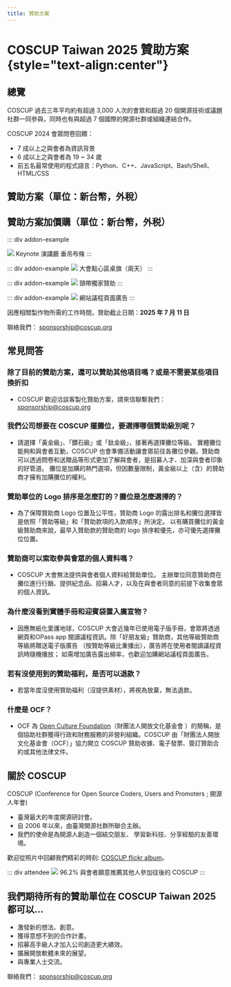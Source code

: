 ```yaml
---
title: 贊助方案
---
```


<script setup lang="ts">
import SponsorTable from './parts/main.md'
import AddonTable from './parts/addon.md'
</script>

# COSCUP Taiwan 2025 贊助方案 {style="text-align:center"}

## 總覽

COSCUP 過去三年平均約有超過 3,000 人次的會眾和超過 20 個開源技術或議題社群一同參與，同時也有與超過 7 個國際的開源社群或組織連結合作。

COSCUP 2024 會眾問卷回饋：

- 7 成以上之與會者為資訊背景
- 6 成以上之與會者為 19 \~ 34 歲
- 前五名最常使用的程式語言：Python、C++、JavaScript、Bash/Shell、HTML/CSS

## 贊助方案（單位：新台幣，外稅）

<SponsorTable />

## 贊助方案加價購（單位：新台幣，外税）

<AddonTable />

::: div addon-example

![](/@/assets/images/sponsorships/flag_dark.webp)
Keynote 演講廳 垂吊布條
:::

::: div addon-example
![](/@/assets/images/sponsorships/promotion_dark.webp)
大會點心區桌旗（兩天）
:::

::: div addon-example
![](/@/assets/images/sponsorships/lanyards_dark.webp)
頸帶獨家贊助
:::

::: div addon-example
![](/@/assets/images/sponsorships/website-agenda-ads_dark.webp)
網站議程頁面廣告
:::

<style lang="css" scoped>
.addon-example {
  display: inline-block;
  width: 50%;
  text-align: center;
  padding: 5px;
}
</style>

因應相關製作物所需的工作時間，贊助截止日期：**2025 年 7 月 11 日**

聯絡我們： [sponsorship@coscup.org](mailto:sponsorship@coscup.org)

## 常見問答

### 除了目前的贊助方案，還可以贊助其他項目嗎？或是不需要某些項目換折扣

- COSCUP 歡迎洽談客製化贊助方案，請來信聯繫我們：[sponsorship@coscup.org](mailto:sponsorship@coscup.org)

### 我們公司想要在 COSCUP 擺攤位，要選擇哪個贊助級別呢？

- 請選擇「黃金級」、「鑽石級」或「鈦金級」，接著再選擇攤位等級。
  實體攤位能夠和與會者互動，COSCUP 也會準備活動讓會眾前往各攤位參觀。贊助商可以透過問卷和送贈品等形式更加了解與會者，是招募人才、加深與會者印象的好管道。
  攤位是加購的熱門選項，但因數量限制，黃金級以上（含）的贊助商才擁有加購攤位的權利。

### 贊助單位的 Logo 排序是怎麼訂的？攤位是怎麼選擇的？

- 為了保障贊助商 Logo 位置及公平性，贊助商 Logo 的露出排名和攤位選擇皆是依照「贊助等級」和「贊助款項的入款順序」所決定。
  以有購買攤位的黃金級贊助商來說，最早入贊助款的贊助商的 logo 排序較優先，亦可優先選擇攤位位置。

### 贊助商可以索取參與會眾的個人資料嗎？

- COSCUP 大會無法提供與會者個人資料給贊助單位。
  主辦單位同意贊助商在攤位進行行銷、提供紀念品、招募人才，以及在與會者同意的前提下收集會眾的個人資訊。

### 為什麼沒看到實體手冊和迎賓袋置入廣宣物？

- 因應無紙化愛護地球，COSCUP 大會近幾年已使用電子版手冊，會眾將透過網頁和OPass app 閱讀議程資訊。除「好朋友級」贊助商，其他等級贊助商等級將贈送電子版廣告 （按贊助等級比重播出），廣告將在使用者閱讀議程資訊時隨機播放；
  如需增加廣告露出頻率，也歡迎加購網站議程頁面廣告。

### 若有沒使用到的贊助福利，是否可以退款？

- 若當年度沒使用贊助福利（沒提供素材），將視為放棄，無法退款。

### 什麼是 OCF？

- OCF 為 [Open Culture Foundation](https://ocf.tw/)（財團法人開放文化基金會 ）的簡稱，是個協助社群獲得行政和財務服務的非營利組織。COSCUP 由「財團法人開放文化基金會（OCF）」協力開立 COSCUP 贊助收據、電子發票、簽訂贊助合約或其他法律文件。

## 關於 COSCUP

COSCUP (Conference for Open Source Coders, Users and Promoters ; 開源人年會)

- 臺灣最大的年度開源研討會。
- 自 2006 年以來，由臺灣開源社群所聯合主辦。
- 我們的使命是為開源人創造一個結交朋友、 學習新科技、分享經驗的友善環境。

歡迎從照片中回顧我們精彩的時刻: [COSCUP flickr album](https://www.flickr.com/photos/coscup/albums)。

::: div attendee
![](/@/assets/images/sponsorships/coscup-attendee.webp)
96.2% 與會者願意推薦其他人參加往後的 COSCUP
:::

<style lang="css" scoped>
.attendee {
  text-align: center;
}
</style>

## 我們期待所有的贊助單位在 COSCUP Taiwan 2025 都可以...

- 激發新的想法、創意。
- 獲得意想不到的合作計畫。
- 招募高手級人才加入公司創造更大績效。
- 擴展開放軟體未來的展望。
- 與專業人士交流。

聯絡我們： [sponsorship@coscup.org](mailto:sponsorship@coscup.org)
